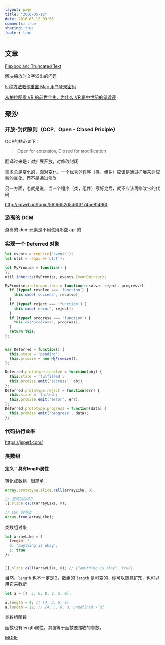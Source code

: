 ```yaml
---
layout: page
title: "2016-05-12"
date: 2016-05-12 09:56
comments: true
sharing: true
footer: true
---
```


## 文章

[Flexbox and Truncated Text](https://css-tricks.com/flexbox-truncated-text/)

解决缩放时文字溢出的问题

[5 种方法教你重置 Mac 用户登录密码](http://sspai.com/34023)

[从柏拉图看 VR 的前世今生，为什么 VR 是中世纪的望远镜](http://www.ifanr.com/655063)

## 聚沙

### 开放-封闭原则（OCP，Open - Closed Priciple）

OCP的核心如下：

> Open for extension, Closed for modification

翻译过来是：对扩展开放，对修改封闭

需求总是变化的，面对变化，一个优秀的程序（类，组件）应该是通过扩展来适应新的变化，而不是通过修改

另一方面，也就是说，当一个程序（类，组件）写好之后，就不应该再修改它的代码



http://imweb.io/topic/5616652d5d6f37745e8f496f

### 游离的 DOM

游离的 dom 元素是不用使用那些 api 的


### 实现一个 Deferred 对象

```js
let events = require('events');
let util = require('util');

let MyPromise = function() {
};
util.inherits(MyPromise, events.EventEmitter);

MyPromise.prototype.then = function(resolve, reject, progress){
  if (typeof resolve === 'function') {
    this.once('success', resolve);
  }
  if (typeof reject === 'function') {
    this.once('error', reject);
  }
  if (typeof progress === 'function') {
    this.on('progress', progress);
  }
  return this;
};


var Deferred = function() {
  this.state = 'pending';
  this.promise = new MyPromise();
};

Deferred.prototype.resolve = function(obj) {
  this.state = 'fulfilled';
  this.promise.emit('success', obj);
};
Deferred.prototype.reject = function(err) {
  this.state = 'failed';
  this.promise.emit('error', err);
};
Deferred.prototype.progress = function(data) {
  this.promise.emit('progress', data);
};
```

### 代码执行效率

https://jsperf.com/

### 类数组

#### 定义：具有length属性

转化成数组，很简单：

```js
Array.prototype.slice.call(arrayLike, 0);

// 更简洁的写法
[].slice.call(arrayLike, 0);

// ES6 的写法 
Array.from(arrayLike);
```

类数组对象

```js
let arrayLike = {
  length: 2,
  0: 'anything is okay',
  1: true
};


[].slice.call(arrayLike, 0); // ["anything is okay", true]
```

当然，`length` 也不一定是 2，数组的 `length` 是可变的，你可以随意扩充，也可以用它来截断

```js
let a = [4, 3, 6, 8, 2, 5, 9];

a.length = 4; // [4, 3, 6, 8]
a.length = 12; // [4, 3, 6, 8, undefined × 8]
```

类数组函数

函数也有length属性，其值等于函数要接收的参数。




[MORE](http://blog.mirreal.net/note/2016-05-12.html)
